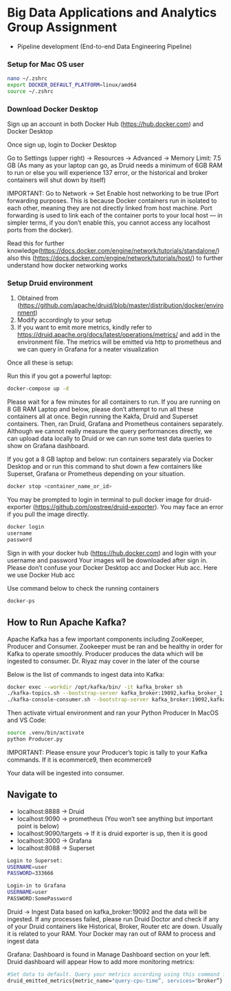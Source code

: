 # Big Data Applications and Analytics Group Assignment
- Pipeline development (End-to-end Data Engineering Pipeline)

### Setup for Mac OS user

```bash
nano ~/.zshrc
export DOCKER_DEFAULT_PLATFORM=linux/amd64
source ~/.zshrc
```
### Download Docker Desktop 
Sign up an account in both Docker Hub (https://hub.docker.com) and Docker Desktop

Once sign up, login to Docker Desktop

Go to Settings (upper right) -> Resources -> Advanced -> Memory Limit: 7.5 GB (As many as your laptop can go, as Druid needs a minimum of 6GB RAM to run or else you will experience 137 error, or the historical and broker containers will shut down by itself)

IMPORTANT: Go to Network -> Set Enable host networking to be true (Port forwarding purposes. This is because Docker containers run in isolated to each other, meaning they are not directly linked from host machine. Port forwarding is used to link each of the container ports to your local host — in simpler terms, if you don’t enable this, you cannot access any localhost ports from the docker). 

Read this for further knowledge(https://docs.docker.com/engine/network/tutorials/standalone/) also this (https://docs.docker.com/engine/network/tutorials/host/) to further understand how docker networking works

### Setup Druid environment
1. Obtained from (https://github.com/apache/druid/blob/master/distribution/docker/environment)
2. Modify accordingly to your setup
3. If you want to emit more metrics, kindly refer to https://druid.apache.org/docs/latest/operations/metrics/ and add in the environment file. The metrics will be emitted via http to prometheus and we can query in Grafana for a neater visualization

Once all these is setup:

Run this if you got a powerful laptop:

```bash
docker-compose up -d
```

Please wait for a few minutes for all containers to run. If you are running on 8 GB RAM Laptop and below, please don’t attempt to run all these containers all at once. Begin running the Kakfa, Druid and Superset containers. Then, ran Druid, Grafana and Prometheus containers separately. Although we cannot really measure the query performances directly, we can upload data locally to Druid or we can run some test data queries to show on Grafana dashboard.

If you got a 8 GB laptop and below: run containers separately via Docker Desktop and or run this command to shut down a few containers like Superset, Grafana or Prometheus depending on your situation.

```bash
docker stop <container_name_or_id>
```

You may be prompted to login in terminal to pull docker image for druid-exporter (https://github.com/opstree/druid-exporter). You may face an error if you pull the image directly.

```bash
docker login
username
password
```

Sign in with your docker hub (https://hub.docker.com) and login with your username and password
Your images will be downloaded after sign in. Please don’t confuse your Docker Desktop acc and Docker Hub acc. Here we use Docker Hub acc

Use command below to check the running containers

```bash
docker-ps 
```

## How to Run Apache Kafka?

Apache Kafka has a few important components including ZooKeeper, Producer and Consumer. Zookeeper must be ran and be healthy in order for Kafka to operate smoothly. Producer produces the data which will be ingested to consumer. Dr. Riyaz may cover in the later of the course

Below is the list of commands to ingest data into Kafka:

```bash
docker exec --workdir /opt/kafka/bin/ -it kafka_broker sh
./kafka-topics.sh --bootstrap-server kafka_broker:19092,kafka_broker_1:19092 --create --topic ecommerce9
./kafka-console-consumer.sh --bootstrap-server kafka_broker:19092,kafka_broker_1:19092 --topic ecommerce9 —from-beginning --partition 0
```

Then activate virtual environment and ran your Python Producer
In MacOS and VS Code:

```bash
source .venv/bin/activate
python Producer.py
```

IMPORTANT: Please ensure your Producer’s topic is tally to your Kafka commands. If it is ecommerce9, then ecommerce9

Your data will be ingested into consumer.

## Navigate to 

- localhost:8888 -> Druid
- localhost:9090 -> prometheus (You won’t see anything but important point is below)
- localhost:9090/targets -> If it is druid exporter is up, then it is good
- localhost:3000 -> Grafana
- localhost:8088 -> Superset



```bash
Login to Superset:
USERNAME=user
PASSWORD=333666

Login-in to Grafana
USERNAME=user
PASSWORD:SomePassword
```

Druid -> Ingest Data based on kafka_broker:19092 and the data will be ingested. If any processes failed, please run Druid Doctor and check if any of your Druid containers like Historical, Broker, Router etc are down. Usually it is related to your RAM. Your Docker may ran out of RAM to process and ingest data

Grafana: Dashboard is found in Manage Dashboard section on your left. Druid dashboard will appear
How to add more monitoring metrics:

```bash
#Set data to default. Query your metrics according using this command for example:
druid_emitted_metrics{metric_name="query-cpu-time”, services="broker”}
```
